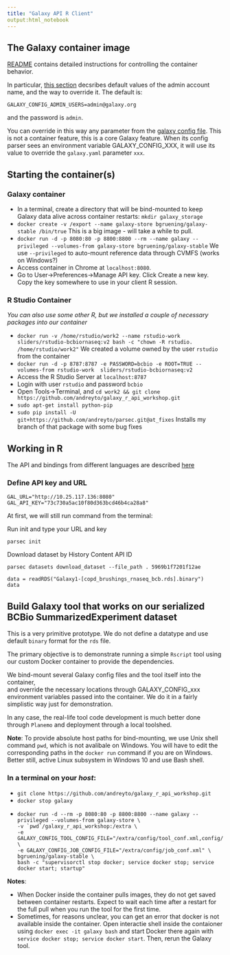 ```yaml
---
title: "Galaxy API R Client"
output:html_notebook
---
```

## The Galaxy container image

[README](https://github.com/bgruening/docker-galaxy-stable) contains detailed instructions
for controlling the container behavior.

In particular, [this section](https://github.com/bgruening/docker-galaxy-stable#Galaxys-config-settings)
decsribes default values of the admin account name, and the way to override it.
The default is:
```
GALAXY_CONFIG_ADMIN_USERS=admin@galaxy.org
```
and the password is `admin`.

You can override in this way any parameter from the [galaxy config file](https://github.com/galaxyproject/galaxy/blob/release_19.01/config/galaxy.yml.sample). 
This is not a container feature, this is a core Galaxy feature. When its config parser sees
an environment variable GALAXY_CONFIG_XXX, it will use its value to override the `galaxy.yaml` 
parameter `xxx`.

## Starting the container(s)

### Galaxy container

- In a terminal, create a directory that will be bind-mounted to keep Galaxy data alive across container restarts: `mkdir galaxy_storage`
- `docker create -v /export --name galaxy-store bgruening/galaxy-stable /bin/true`
   This is a big image - will take a while to pull.
- `docker run -d -p 8080:80 -p 8800:8800 --rm --name galaxy --privileged --volumes-from galaxy-store bgruening/galaxy-stable`
  We use `--privileged` to auto-mount reference data through CVMFS (works on Windows?)
- Access container in Chrome at `localhost:8080`.
- Go to User->Preferences->Manage API key. Click Create a new key. 
  Copy the key somewhere to use in your client R session.

### R Studio Container

*You can also use some other R, but we installed a couple of necessary packages into our container*

- `docker run -v /home/rstudio/work2 --name rstudio-work sliders/rstudio-bcbiornaseq:v2 bash -c "chown -R rstudio. /home/rstudio/work2"`
  We created a volume owned by the user `rstudio` from the container
- `docker run -d -p 8787:8787 -e PASSWORD=bcbio -e ROOT=TRUE --volumes-from rstudio-work  sliders/rstudio-bcbiornaseq:v2`
- Access the R Studio Server at `localhost:8787`
- Login with user `rstudio` and password `bcbio`
- Open Tools->Terminal, and `cd work2 && git clone https://github.com/andreyto/galaxy_r_api_workshop.git`
- `sudo apt-get install python-pip`
- `sudo pip install -U git+https://github.com/andreyto/parsec.git@at_fixes`
  Installs my branch of that package with some bug fixes

## Working in R

The API and bindings from different languages are described [here](https://galaxyproject.org/develop/api/)

### Define API key and URL
```{r}
GAL_URL="http://10.25.117.136:8080"
GAL_API_KEY="73c730a5ac10f80d363bcd46b4ca28a8"
```

At first, we will still run command from the terminal:

Run init and type your URL and key
```
parsec init
```
Download dataset by History Content API ID
```
parsec datasets download_dataset --file_path . 5969b1f7201f12ae
```
```{r}
data = readRDS("Galaxy1-[copd_brushings_rnaseq_bcb.rds].binary")
data
```
## Build Galaxy tool that works on our serialized BCBio SummarizedExperiment dataset

This is a very primitive prototype. We do not define a datatype and use default `binary` format for the `rds` file.

The primary objective is to demonstrate running a simple `Rscript` tool using our custom
Docker container to provide the dependencies.

We bind-mount several Galaxy config files and the tool itself into the container,  
and override the necessary locations through GALAXY_CONFIG_xxx environment variables passed
into the container. We do it in a fairly simplistic way just for demonstration.

In any case, the real-life tool code development is much better done through `Planemo` and
deployment through a local toolshed.

**Note**: To provide absolute host paths for bind-mounting, we use Unix shell command `pwd`,
which is not avalibale on Windows. You will have to edit the corresponding paths in the `docker run`
command if you are on Windows. Better still, active Linux subsystem in Windows 10 and use Bash shell.

### In a terminal on your *host*:
- `git clone https://github.com/andreyto/galaxy_r_api_workshop.git`
- `docker stop galaxy`
- ```
  docker run -d --rm -p 8080:80 -p 8800:8800 --name galaxy --privileged --volumes-from galaxy-store \
  -v `pwd`/galaxy_r_api_workshop:/extra \
  -e GALAXY_CONFIG_TOOL_CONFIG_FILE="/extra/config/tool_conf.xml,config/tool_conf.xml.sample,config/shed_tool_conf.xml" \
  -e GALAXY_CONFIG_JOB_CONFIG_FILE="/extra/config/job_conf.xml" \
  bgruening/galaxy-stable \
  bash -c "supervisorctl stop docker; service docker stop; service docker start; startup"
  ```

**Notes**: 
- When Docker inside the container pulls images, they do not get saved between container
  restarts. Expect to wait each time after a restart for the full pull when you run the tool
  for the first time.
- Sometimes, for reasons unclear, you can get an error that docker is not available inside the container.
  Open interactie shell inside the contaioner using `docker exec -it galaxy bash` and start Docker there
  again with `service docker stop; service docker start`. Then, rerun the Galaxy tool.

